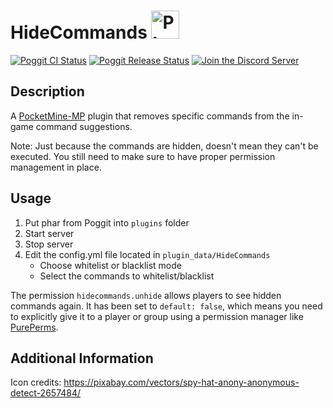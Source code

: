 # HideCommands <img alt="Plugin Logo/Icon" src="https://raw.githubusercontent.com/HimbeersaftLP/HideCommands/master/icon.png" height="45">

[![Poggit CI Status](https://poggit.pmmp.io/ci.shield/HimbeersaftLP/HideCommands/HideCommands)](https://poggit.pmmp.io/ci/HimbeersaftLP/HideCommands/HideCommands)
[![Poggit Release Status](https://poggit.pmmp.io/shield.state/HideCommands)](https://poggit.pmmp.io/p/HideCommands)
[![Join the Discord Server](https://img.shields.io/discord/252874887113342976?logo=discord)](https://www.himbeer.me/discord)

## Description

A [PocketMine-MP](https://github.com/pmmp/PocketMine-MP) plugin that removes specific commands from the in-game command suggestions.

Note: Just because the commands are hidden, doesn't mean they can't be executed. You still need to make sure to have proper permission management in place.

## Usage

1. Put phar from Poggit into `plugins` folder
2. Start server
3. Stop server
4. Edit the config.yml file located in `plugin_data/HideCommands`
    - Choose whitelist or blacklist mode
    - Select the commands to whitelist/blacklist

The permission `hidecommands.unhide` allows players to see hidden commands again.
It has been set to `default: false`, which means you need to explicitly give it to a player or group using a permission manager like [PurePerms](https://poggit.pmmp.io/p/PurePerms/). 

## Additional Information

Icon credits: https://pixabay.com/vectors/spy-hat-anony-anonymous-detect-2657484/